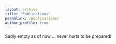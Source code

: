 ```yaml
---
layout: archive
title: "Publications"
permalink: /publications/
author_profile: true
---
```


Sadly empty as of now ... never hurts to be prepared!
